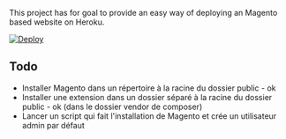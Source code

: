 This project has for goal to provide an easy way of deploying an Magento based website on Heroku. 

[![Deploy](https://www.herokucdn.com/deploy/button.svg)](https://heroku.com/deploy)

## Todo 
- Installer Magento dans un répertoire à la racine du dossier public - ok
- Installer une extension dans un dossier séparé à la racine du dossier public - ok (dans le dossier vendor de composer)
- Lancer un script qui fait l'installation de Magento et crée un utilisateur admin par défaut

